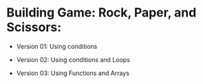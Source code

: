 # Building Game: Rock, Paper, and Scissors:

- Version 01: Using conditions

- Version 02: Using conditions and Loops

- Version 03: Using Functions and Arrays